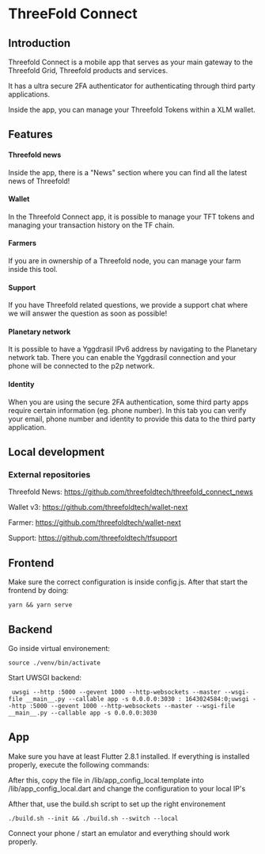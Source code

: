 # ThreeFold Connect

## Introduction

Threefold Connect is a mobile app that serves as your main gateway to the Threefold Grid, Threefold products and services. 

It has a ultra secure 2FA authenticator for authenticating through third party applications.

Inside the app, you can manage your Threefold Tokens within a XLM wallet.

## Features

#### Threefold news

Inside the app, there is a "News" section where you can find all the latest news of Threefold!

#### Wallet

In the Threefold Connect app, it is possible to manage your TFT tokens and managing your transaction history on the TF chain.


#### Farmers

If you are in ownership of a Threefold node, you can manage your farm inside this tool.

#### Support

If you have Threefold related questions, we provide a support chat where we will answer the question as soon as possible!

#### Planetary network

It is possible to have a Yggdrasil IPv6 address by navigating to the Planetary network tab. There you can enable the Yggdrasil connection and your phone will be connected to the p2p network.

#### Identity

When you are using the secure 2FA authentication, some third party apps require certain information (eg. phone number). In this tab you can verify your email, phone number and identity to provide this data to the third party application.

## Local development

### External repositories

Threefold News: https://github.com/threefoldtech/threefold_connect_news

Wallet v3: https://github.com/threefoldtech/wallet-next

Farmer: https://github.com/threefoldtech/wallet-next

Support: https://github.com/threefoldtech/tfsupport

## Frontend

Make sure the correct configuration is inside config.js. After that start the frontend by doing:

`yarn && yarn serve`


## Backend

Go inside virtual environement:

`source ./venv/bin/activate 
`

Start UWSGI backend:

` uwsgi --http :5000 --gevent 1000 --http-websockets --master --wsgi-file __main__.py --callable app -s 0.0.0.0:3030
: 1643024584:0;uwsgi --http :5000 --gevent 1000 --http-websockets --master --wsgi-file __main__.py --callable app -s 0.0.0.0:3030`


## App

Make sure you have at least Flutter 2.8.1 installed. If everything is installed properly, execute the following commands: 

After this, copy the file in /lib/app_config_local.template into /lib/app_config_local.dart and change the configuration to your local IP's

Afther that, use the build.sh script to set up the right environement

`./build.sh --init && ./build.sh --switch --local`

Connect your phone / start an emulator and everything should work properly.

